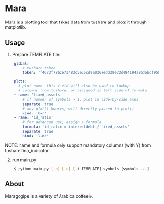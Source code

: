 # Mara

Mara is a plotting tool that takes data from tushare and plots it through matplotlib.

## Usage

1. Prepare TEMPLATE file:

```yaml
	global:
		# tushare token
		token: 'f4673f7862e73483c5e65cd9a036eedd39e72d484194a85dabcf958b'

	plots:
	  # plot name. this field will also be used to lookup
	  # columns from tushare, or assigned as left side of formula
	- name: 'fixed_assets'
		# if number of symbols > 1, plot in side-by-side axes
		separate: true
		# any plot() kwargs, will directly passed to plot()
		kind: 'bar'
	- name: 'id_ratio'
		# for advanced use, assign a formula
		formula: 'id_ratio = interestdebt / fixed_assets'
		separate: true
		kind: 'line'
```

NOTE: name and formula only support mandatory columns (with Y) from tushare fina_indicator 

2. run main.py

```bash
	$ python main.py [-h] [-c] [-t TEMPLATE] symbols [symbols ...]
```

## About

Maragogipe is a variety of Arabica coffee☕. 